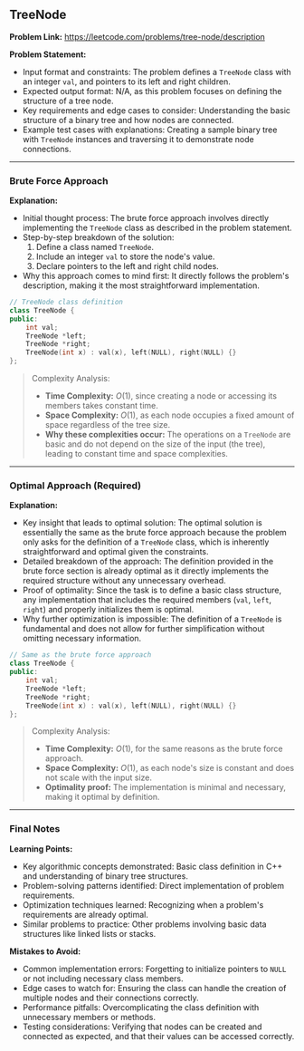 ## TreeNode
**Problem Link:** https://leetcode.com/problems/tree-node/description

**Problem Statement:**
- Input format and constraints: The problem defines a `TreeNode` class with an integer `val`, and pointers to its left and right children.
- Expected output format: N/A, as this problem focuses on defining the structure of a tree node.
- Key requirements and edge cases to consider: Understanding the basic structure of a binary tree and how nodes are connected.
- Example test cases with explanations: Creating a sample binary tree with `TreeNode` instances and traversing it to demonstrate node connections.

---

### Brute Force Approach
**Explanation:**
- Initial thought process: The brute force approach involves directly implementing the `TreeNode` class as described in the problem statement.
- Step-by-step breakdown of the solution: 
  1. Define a class named `TreeNode`.
  2. Include an integer `val` to store the node's value.
  3. Declare pointers to the left and right child nodes.
- Why this approach comes to mind first: It directly follows the problem's description, making it the most straightforward implementation.

```cpp
// TreeNode class definition
class TreeNode {
public:
    int val;
    TreeNode *left;
    TreeNode *right;
    TreeNode(int x) : val(x), left(NULL), right(NULL) {}
};
```

> Complexity Analysis:
> - **Time Complexity:** $O(1)$, since creating a node or accessing its members takes constant time.
> - **Space Complexity:** $O(1)$, as each node occupies a fixed amount of space regardless of the tree size.
> - **Why these complexities occur:** The operations on a `TreeNode` are basic and do not depend on the size of the input (the tree), leading to constant time and space complexities.

---

### Optimal Approach (Required)
**Explanation:**
- Key insight that leads to optimal solution: The optimal solution is essentially the same as the brute force approach because the problem only asks for the definition of a `TreeNode` class, which is inherently straightforward and optimal given the constraints.
- Detailed breakdown of the approach: The definition provided in the brute force section is already optimal as it directly implements the required structure without any unnecessary overhead.
- Proof of optimality: Since the task is to define a basic class structure, any implementation that includes the required members (`val`, `left`, `right`) and properly initializes them is optimal.
- Why further optimization is impossible: The definition of a `TreeNode` is fundamental and does not allow for further simplification without omitting necessary information.

```cpp
// Same as the brute force approach
class TreeNode {
public:
    int val;
    TreeNode *left;
    TreeNode *right;
    TreeNode(int x) : val(x), left(NULL), right(NULL) {}
};
```

> Complexity Analysis:
> - **Time Complexity:** $O(1)$, for the same reasons as the brute force approach.
> - **Space Complexity:** $O(1)$, as each node's size is constant and does not scale with the input size.
> - **Optimality proof:** The implementation is minimal and necessary, making it optimal by definition.

---

### Final Notes

**Learning Points:**
- Key algorithmic concepts demonstrated: Basic class definition in C++ and understanding of binary tree structures.
- Problem-solving patterns identified: Direct implementation of problem requirements.
- Optimization techniques learned: Recognizing when a problem's requirements are already optimal.
- Similar problems to practice: Other problems involving basic data structures like linked lists or stacks.

**Mistakes to Avoid:**
- Common implementation errors: Forgetting to initialize pointers to `NULL` or not including necessary class members.
- Edge cases to watch for: Ensuring the class can handle the creation of multiple nodes and their connections correctly.
- Performance pitfalls: Overcomplicating the class definition with unnecessary members or methods.
- Testing considerations: Verifying that nodes can be created and connected as expected, and that their values can be accessed correctly.